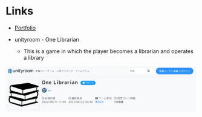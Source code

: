 # Links
- [Portfolio](https://guinpen98.github.io/VuePress/)

- unityroom - One Librarian
  - This is a game in which the player becomes a librarian and operates a library
  
[![OneLibrarian](https://raw.githubusercontent.com/guinpen98/guinpen98/main/Picture/OneLibrarian.png)](https://unityroom.com/games/one_lib)

<!--
**guinpen98/guinpen98** is a ✨ _special_ ✨ repository because its `README.md` (this file) appears on your GitHub profile.

Here are some ideas to get you started:

- 🔭 I’m currently working on ...
- 🌱 I’m currently learning ...
- 👯 I’m looking to collaborate on ...
- 🤔 I’m looking for help with ...
- 💬 Ask me about ...
- 📫 How to reach me: ...
- 😄 Pronouns: ...
- ⚡ Fun fact: ...
-->
